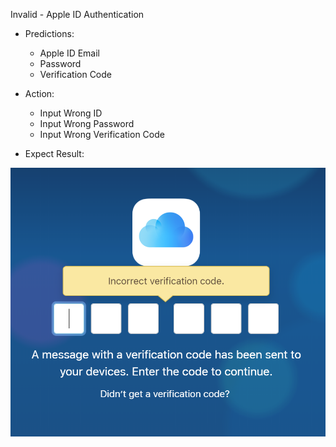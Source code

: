 Invalid - Apple ID Authentication

* Predictions: 
  * Apple ID Email
  * Password
  * Verification Code

* Action:
  * Input Wrong ID
  * Input Wrong Password
  * Input Wrong Verification Code

* Expect Result:

![GitHub Logo](pic/Invalid.PNG)
